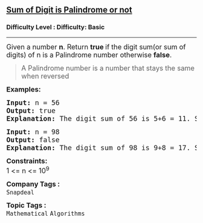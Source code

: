 <h2><a href="https://www.geeksforgeeks.org/problems/sum-of-digit-is-pallindrome-or-not2751/1?page=1&category=palindrome&difficulty=Basic,Easy&sortBy=submissions">Sum of Digit is Palindrome or not</a></h2><h3>Difficulty Level : Difficulty: Basic</h3><hr><div class="problems_problem_content__Xm_eO"><p><span style="font-size: 18px;">Given a number&nbsp;<strong>n</strong>. Return <strong>true </strong>if the digit sum(or sum of digits) of n is a Palindrome number otherwise <strong>false</strong>.</span></p>
<blockquote>
<p><span style="font-size: 18px;">A Palindrome number is a number that stays the same when reversed<br></span></p>
</blockquote>
<p><strong><span style="font-size: 18px;">Examples:</span></strong></p>
<pre><span style="font-size: 18px;"><strong>Input: </strong>n = 56
<strong>Output: </strong>true
<strong>Explanation: </strong>The digit sum of 56 is 5+6 = 11. Since, 11 is a palindrome number.Thus, answer is true.</span></pre>
<pre><span style="font-size: 18px;"><strong>Input: </strong>n = 98
<strong>Output: </strong>false
<strong>Explanation: </strong>The digit sum of 98 is 9+8 = 17. Since 17 is not a palindrome,thus, answer is false.</span></pre>
<p><span style="font-size: 18px;"><strong>Constraints:</strong><br>1 &lt;= n &lt;= 10<sup>9</sup></span></p></div><p><span style=font-size:18px><strong>Company Tags : </strong><br><code>Snapdeal</code>&nbsp;<br><p><span style=font-size:18px><strong>Topic Tags : </strong><br><code>Mathematical</code>&nbsp;<code>Algorithms</code>&nbsp;